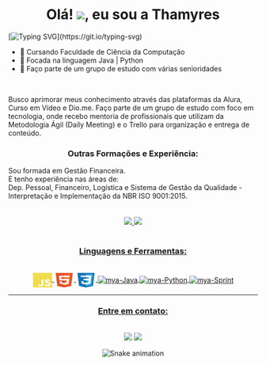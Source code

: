 
<h1 align="center">Olá! <img src="https://media.giphy.com/media/hvRJCLFzcasrR4ia7z/giphy.gif" width="30px"/>, eu sou a Thamyres </h1>     


[![Typing SVG](https://readme-typing-svg.demolab.com?font=Exo+2&duration=4000&pause=1000&color=F72281&center=true&Center=true&width=435&lines=Desenvolvedora+Back-end+em+forma%C3%A7%C3%A3o!!)](https://git.io/typing-svg)


- 🔭 Cursando Faculdade de Ciência da Computação
- 🌱 Focada na linguagem Java | Python
- 👯 Faço parte de um grupo de estudo com várias senioridades

<br>

Busco aprimorar meus conhecimento através das plataformas da Alura, Curso em Vídeo e Dio.me. Faço parte de um grupo de estudo com foco em tecnologia, onde recebo mentoria de profissionais que utilizam da Metodologia Ágil (Daily Meeting) e o Trello para organização e entrega de conteúdo. 

<h3 align="center">Outras Formações e Experiência:</h3>
Sou formada em Gestão Financeira. <br>
E tenho experiência nas áreas de: <br>
Dep. Pessoal, Financeiro, Logística e Sistema de Gestão da Qualidade - Interpretação e Implementação da NBR ISO 9001:2015.

<br>
<br>
<br>



<div align="center">
  <a href="https://github.com/Thamyresmya">
  <img height="180em" src="https://github-readme-stats.vercel.app/api?username=Thamyresmya&show_icons=true&theme=dracula&include_all_commits=true&count_private=true"/>
  <img height="180em" src="https://github-readme-stats.vercel.app/api/top-langs/?username=Thamyresmya&layout=compact&langs_count=7&theme=dracula"/>
</div>
 
 
  <div style="display: inline_block"><br>
  <h3 align="center">Linguagens e Ferramentas:</h3>
  <div align="center"><br>   
  <img align="center" alt="mya-Js" height="30" width="40" src="https://raw.githubusercontent.com/devicons/devicon/master/icons/javascript/javascript-plain.svg">
  <img align="center" alt="mya-HTML" height="30" width="40" src="https://raw.githubusercontent.com/devicons/devicon/master/icons/html5/html5-original.svg">
  <img align="center" alt="mya-CSS" height="30" width="40" src="https://raw.githubusercontent.com/devicons/devicon/master/icons/css3/css3-original.svg">
  <img align="center" alt="mya-Java" height="30" width="40" src="https://cdn.jsdelivr.net/gh/devicons/devicon/icons/java/java-original-wordmark.svg">
  <img align="center" alt="mya-Python" height="30" width="30" src="https://upload.wikimedia.org/wikipedia/commons/c/c3/Python-logo-notext.svg">
  <img align="center" alt="mya-Sprint" height="30" width="30" src="https://camo.githubusercontent.com/2cbbf5ca53964ce3051c6e93fbdd681459487365c5e0b9b7ab638587767506f9/68747470733a2f2f63646e2e6a7364656c6976722e6e65742f67682f64657669636f6e732f64657669636f6e2f69636f6e732f737072696e672f737072696e672d6f726967696e616c2e737667">
  </div>
  </div>
  
*******************  
  <div> 
  <h3 align="center">Entre em contato:</h3>
  <div align="center"><br>  
  <a href="https://www.instagram.com/thamyresmya/" target="_blank"><img src="https://img.shields.io/badge/-Instagram-%23E4405F?style=for-the-badge&logo=instagram&logoColor=white" target="_blank"></a>
  <a href="https://www.linkedin.com/in/thamyrescavalcante/" target="_blank"><img src="https://img.shields.io/badge/-LinkedIn-%230077B5?style=for-the-badge&logo=linkedin&logoColor=white" target="_blank"></a> 
  <div>   
  
  ![Snake animation](https://github.com/thamyresmya/thamyresmya/blob/output/github-contribution-grid-snake.svg)
  
</div>
  

